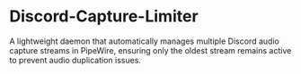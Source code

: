 # Discord-Capture-Limiter
A lightweight daemon that automatically manages multiple Discord audio capture streams in PipeWire, ensuring only the oldest stream remains active to prevent audio duplication issues.
